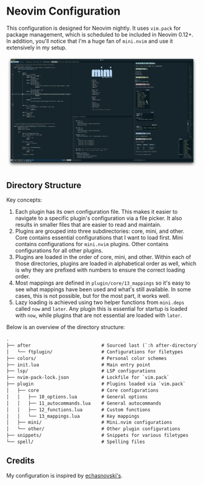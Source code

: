 # Neovim Configuration

This configuration is designed for Neovim nightly. It uses `vim.pack` for
package management, which is scheduled to be included in Neovim 0.12+. In
addition, you'll notice that I'm a huge fan of `mini.nvim` and use it
extensively in my setup.

![Neovim Screenshot](screenshot.png)

## Directory Structure

Key concepts:

1. Each plugin has its own configuration file. This makes it easier to
   navigate to a specific plugin's configuration via a file picker. It also
   results in smaller files that are easier to read and maintain.
2. Plugins are grouped into three subdirectories: core, mini, and other. Core
   contains essential configurations that I want to load first. Mini contains
   configurations for `mini.nvim` plugins. Other contains configurations for
   all other plugins.
3. Plugins are loaded in the order of core, mini, and other. Within each of
   those directories, plugins are loaded in alphabetical order as well, which
   is why they are prefixed with numbers to ensure the correct loading
   order.
4. Most mappings are defined in `plugin/core/13_mappings` so it's easy to see
   what mappings have been used and what's still available. In some cases,
   this is not possible, but for the most part, it works well.
5. Lazy loading is achieved using two helper functions from `mini.deps` called
   `now` and `later`. Any plugin this is essential for startup is loaded with
   `now`, while plugins that are not essential are loaded with `later`.

Below is an overview of the directory structure:

```txt
.
├── after                          # Sourced last (`:h after-directory`)
│   └── ftplugin/                  # Configurations for filetypes
├── colors/                        # Personal color schemes
├── init.lua                       # Main entry point
├── lsp/                           # LSP configurations
├── nvim-pack-lock.json            # Lockfile for `vim.pack`
├── plugin                         # Plugins loaded via `vim.pack`
│   ├── core                       # Core configurations
│   │   ├── 10_options.lua         # General options
│   │   ├── 11_autocommands.lua    # General autocommands
│   │   ├── 12_functions.lua       # Custom functions
│   │   └── 13_mappings.lua        # Key mappings
│   ├── mini/                      # Mini.nvim configurations
│   └── other/                     # Other plugin configurations
├── snippets/                      # Snippets for various filetypes
└── spell/                         # Spelling files

```

## Credits

My configuration is inspired by [echasnovski's](https://github.com/echasnovski/nvim).
